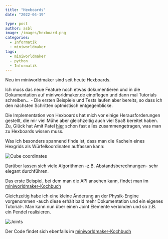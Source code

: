 ```yaml
---
title: "Hexboards"
date: "2022-04-19"

type: post
author: asbl
image: /images/hexboard.png
categories:
  - Informatik
  - miniworldmaker
tags:
  - miniworldmaker
  - python
  - Informatik
---
```


Neu im miniworldmaker sind seit heute Hexboards.

Ich muss das neue Feature noch etwas dokumentieren und in die Dokumentation auf miniworldmaker.de einpflegen und dann mal Tutorials schreiben... - Die ersten Beispiele und Tests laufen aber bereits, so dass ich den nächsten Schritten optmistisch entgegenblicke. 

Die Implementation von Hexboards hat mich vor einige Herausforderungen gestellt, die mir viel Mühe aber gleichzeitig auch viel Spaß bereitet haben. Zu, Glück hat Amit Patel [hier](https://www.redblobgames.com/grids/hexagons/) schon fast alles zusammengetragen, was man zu Hexboards wissen muss.

Was ich besonders spannend finde ist, dass man die Kacheln eines Hexgrids als Würfelkoordinaten auffassen kann:

![Cube coordinates](/images/hexcubes.png)

Darüber lassen sich viele Algorithmen -z.B. Abstandsberechnungen- sehr elegant durchführen.

Das erste Beispiel, bei dem man die API ansehen kann, findet man im [miniworldmaker-Kochbuch](https://codeberg.org/a_siebel/miniworldmaker_cookbook/src/branch/main/objects_first/boardgame)

Gleichzeitig habe ich eine kleine Änderung an der Physik-Engine vorgenommen -auch diese erhält bald mehr Dokumentation und ein eigenes Tutorial-. Man kann nun über einen Joint Elemente verbinden und so z.B. ein Pendel realisieren.

![Joints](/images/joints1.png)

Der Code findet sich ebenfalls im [miniworldmaker-Kochbuch](https://codeberg.org/a_siebel/miniworldmaker_cookbook/src/branch/main/snippets/4%20Physics/405_pin_joint.py)